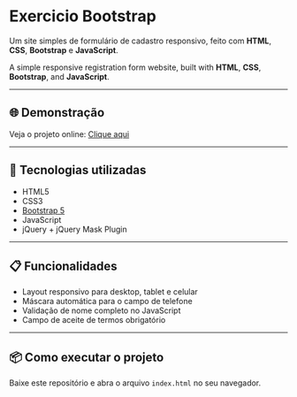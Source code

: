 # Exercicio Bootstrap

Um site simples de formulário de cadastro responsivo, feito com **HTML**, **CSS**, **Bootstrap** e **JavaScript**.

A simple responsive registration form website, built with **HTML**, **CSS**, **Bootstrap**, and **JavaScript**.

---

## 🌐 Demonstração
Veja o projeto online: [Clique aqui](https://harlan-responsive-registration-form.vercel.app/)

---

## 🚀 Tecnologias utilizadas
- HTML5  
- CSS3  
- [Bootstrap 5](https://getbootstrap.com/)  
- JavaScript  
- jQuery + jQuery Mask Plugin  

---

## 📋 Funcionalidades
- Layout responsivo para desktop, tablet e celular  
- Máscara automática para o campo de telefone  
- Validação de nome completo no JavaScript  
- Campo de aceite de termos obrigatório  

---

## 📦 Como executar o projeto
Baixe este repositório e abra o arquivo `index.html` no seu navegador.
